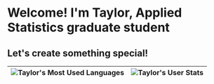 # Welcome! I'm Taylor, Applied Statistics graduate student
## Let's create something special!
| ![Taylor's Most Used Languages](https://github-readme-stats.vercel.app/api/top-langs/?username=taylorrodriguez&layout=compact&title_color=fabd2f&text_color=8ec07c&bg_color=282828)  | ![Taylor's User Stats](https://github-readme-stats.vercel.app/api?username=taylorrodriguez&show_icons=true&theme=gruvbox)  |
| ------------- | ------------- |
